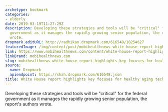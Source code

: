 ```yaml
---
archetype: bookmark
categories:
- elderly
date: 2019-03-19T11:27:29Z
description: Developing these strategies and tools will be "critical" for the federal
  government as it manages the rapidly growing senior population, the report's authors
  wrote.
dropmark.editURL: http://radhikan.dropmark.com/616548/18254627
featuredImage: /img/content/post/mobihealthnews-white-house-report-highlights-key-focuses-for-healthy-aging-tech-research.jpg
link: https://www.mobihealthnews.com/content/white-house-report-highlights-key-focuses-healthy-aging-tech-research
linkBrand: mobihealthnews.com
slug: mobihealthnews-white-house-report-highlights-key-focuses-for-healthy-aging-tech-research
source:
  name: Dropmark
  apiendpoint: https://shah.dropmark.com/616548.json
title: White House report highlights key focuses for healthy aging tech research
---
```

Developing these strategies and tools will be "critical" for the federal government as it manages the rapidly growing senior population, the report's authors wrote.